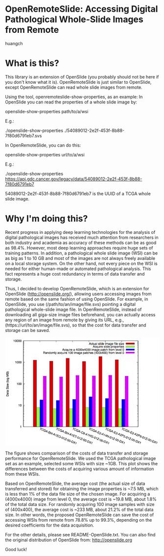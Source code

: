 # OpenRemoteSlide: Accessing Digital Pathological Whole-Slide Images from Remote

huangch


What is this?
=============

This library is an extension of OpenSlide (you probably should not be here if you don't know what it is). OpenRemoteSlide is just similar to OpenSlide, except OpenRemoteSlide can read whole slide images from remote. 

Using the tool, openremoteslide-show-properties, as an example: In OpenSlide you can read the properties of a whole slide image by:

openslide-show-properties path/to/a/wsi

E.g.:

./openslide-show-properties ./54089012-2e2f-453f-8b88-7f80d6791eb7.svs


In OpenRemoteSlide, you can do this:

openslide-show-properties url/to/a/wsi

E.g.:

./openslide-show-properties https://api.gdc.cancer.gov/legacy/data/54089012-2e2f-453f-8b88-7f80d6791eb7

54089012-2e2f-453f-8b88-7f80d6791eb7 is the UUID of a TCGA whole slide image.


Why I'm doing this?
===================

Recent progress in applying deep learning technologies for the analysis of digital pathological images has received much attention from researchers in both industry and academia as accuracy of these methods can be as good as 98.4%. However, most deep learning approaches require huge sets of training patterns. In addition, a pathological whole slide image (WSI) can be as big as 1 to 10 GB and most of the images are not always freely available on a local storage system. On the other hand, not every piece on the WSI is needed for either human-made or automated pathological analysis. This fact represents a huge cost redundancy in terms of data transfer and storage.

Thus, I decided to develop OpenRemoteSlide, which is an extension for OpenSlide (http://openslide.org/), allowing users accessing images from remote based on the same fashion of using OpenSlide. For example, in OpenSlide, you use (/path/to/an/image/file.svs) pointing a digital pathological whole-slide image file. In OpenRemoteSlide, instead of downloading all giga-size image files beforehand, you can actually access any region of an image from remote by giving its URL, e.g., (https://url/to/an/image/file.svs), so that the cost for data transfer and storage can be saved.

![ openremoteslide_performance.png](openremoteslide.png "Openremoteslide Performance")

The figure shows comparison of the costs of data transfer and storage performance for OpenRemoteSlide. We used the TCGA pathological image set as an example, selected some WSIs with size ~1GB. This plot shows the differences between the costs of acquiring various amount of information from these WSIs.
 
Based on OpenRemoteSlide, the average cost (the actual size of data transferred and stored) for obtaining the image properties is ~7.5 MB, which is less than 1% of the data file size of the chosen image. For acquiring a (4000x4000) image from level 0, the average cost is ~19.8 MB, about 1.8% of the total data size. For randomly acquiring 100 image samples with size of (400x400), the average cost is ~233 MB, about 21.2% of the total data size. In other words, the proposed OpenRemoteSlide can save the cost of accessing WSIs from remote from 78.8% up to 99.3%, depending on the desired coefficients for the data acquisition.

For the other details, please see README-OpenSlide.txt. You can also find the original distribution of OpenSlide from: http://openslide.org

Good luck!

